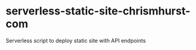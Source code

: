 # serverless-static-site-chrismhurst-com
Serverless script to deploy static site with API endpoints
